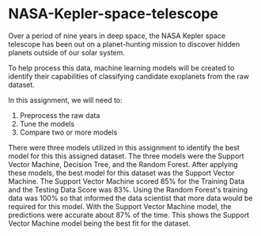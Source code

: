 # NASA-Kepler-space-telescope

Over a period of nine years in deep space, the NASA Kepler space telescope has been out on a planet-hunting mission to discover hidden planets outside of our solar system.

To help process this data, machine learning models will be created to identify their capabilities of classifying candidate exoplanets from the raw dataset.

In this assignment, we will need to:

1. Preprocess the raw data
2. Tune the models
3. Compare two or more models

There were three models utilized in this assignment to identify the best model for this this assigned dataset. The three models were the Support Vector Machine, Decision Tree, and the Random Forest. After applying these models, the best model for this dataset was the Support Vector Machine. The Support Vector Machine scored 85% for the Training Data and the Testing Data Score was 83%. Using the Random Forest's training data was 100% so that informed the data scientist that more data would be required for this model. With the Support Vector Machine model, the predictions were accurate about 87% of the time. This shows the Support Vector Machine model being the best fit for the dataset.
